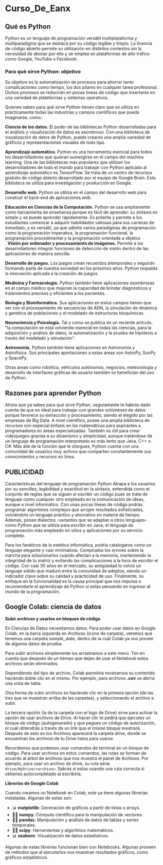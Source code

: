 # Curso_De_Eanx
## Qué es Python
Python es un lenguaje de programación versátil multiplataforma y multiparadigma que se destaca por su código legible y limpio. La licencia de código abierto permite su utilización en distintos contextos sin la necesidad de abonar por ello y se emplea en plataformas de alto tráfico como Google, YouTube o Facebook.

### Para qué sirve Python: objetivo
Su objetivo es la automatización de procesos para ahorrar tanto complicaciones como tiempo, los dos pilares en cualquier tarea profesional. Dichos procesos se reducirán en pocas líneas de código que insertarás en una variedad de plataformas y sistemas operativos.

Quienes saben para qué sirve Python tienen claro que se utiliza en prácticamente todas las industrias y campos científicos que pueda imaginarse, como:

**Ciencia de los datos.** El poder de las bibliotecas Python desarrolladas para el análisis y visualización de datos es asombroso. Con una biblioteca de visualización de datos de Python, puede crearse una amplia variedad de gráficos y representaciones visuales de todo tipo.

**Aprendizaje automático.** Python es una herramienta esencial para todos los desarrolladores que quieran sumergirse en el campo del machine learning. Una de las bibliotecas más populares que utilizan los desarrolladores de todo el mundo para trabajar con Python aplicado al aprendizaje automático es TensorFlow. Se trata de un centro de recursos gratuito de código abierto desarrollado por el equipo de Google Brain. Esta biblioteca se utiliza para investigación y producción en Google.

**Desarrollo web.** Python se utiliza en el campo del desarrollo web para construir el back-end de aplicaciones web.

**Educación en Ciencias de la Computación.** Python se usa ampliamente como herramienta de enseñanza porque es fácil de aprender: su sintaxis es simple y se puede aprender rápidamente. Es potente y permite a los estudiantes comenzar a adquirir habilidades valiosas para sus carreras de inmediato, y es versátil, ya que admite varios paradigmas de programación como la programación imperativa, la programación funcional, la programación procedimental y la programación orientada a objetos
<br>
.
**Visión por ordenador y procesamiento de imágenes.** Permite a los desarrolladores integrar  funciones de detección de visión dentro de las aplicaciones de manera sencilla.

**Desarrollo de juegos.** Los juegos crean recuerdos atemporales y seguirán formando parte de nuestra sociedad en los próximos años. Python respalda la innovación aplicada a la creación de juegos.

**Medicina y Farmacología.** Python también tiene aplicaciones asombrosas en el campo médico que mejoran la capacidad de brindar diagnósticos y tratamientos precisos y eficientes a los pacientes.

**Biología y Bioinformática.** Sus aplicaciones en estos campos tienen que ver con el procesamiento de secuencias de ADN, la simulación de dinámica y genética de poblaciones y el modelado de estructuras bioquímicas.

**Neurociencia y Psicología.** Tal y como se publica en un reciente artículo, "la computación se está volviendo esencial en todas las ciencias, para la adquisición y análisis de datos, la automatización y la prueba de hipótesis a través del modelado y simulación".

**Astronomía.** Python también tiene aplicaciones en Astronomía y Astrofísica. Sus principales aportaciones a estas áreas son AstroPy, SunPy y SpacePy.

Otras áreas como robótica, vehículos autónomos, negocios, meteorología y desarrollo de interfaces gráficas de usuario también se benefician del uso de Python.
## Razones para aprender Python
Ahora que ya sabes para qué sirve Python, seguramente te habrás dado cuenta de que es ideal para trabajar con grandes volúmenes de datos porque favorece su extracción y procesamiento, siendo el elegido por las empresas de Big Data. A nivel científico, posee una amplia biblioteca de recursos con especial énfasis en las matemáticas para aspirantes a programadores en áreas especializadas. También es útil para crear videojuegos gracias a su dinamismo y simplicidad, aunque tratándose de un lenguaje de programación interpretado es más lento que Java, C++ o C#. Más allá de la función que le otorgues, Python cuenta con una comunidad de usuarios muy activos que comparten constantemente sus conocimientos y recursos en línea.

## PUBLICIDAD

Características del lenguaje de programación Python
Atrapa a los usuarios por su sencillez, legibilidad y exactitud en la sintaxis, entendida como el conjunto de reglas que se siguen al escribir un código pues se trata de lenguaje como cualquier otro empleado en la comunicación de ideas, aunque a nivel informático. Con unas pocas líneas de código podrás programar algoritmos complejos que arrojen resultados sofisticados, volviéndolo un lenguaje práctico y ahorrativo en materia de tiempo. Además, posee dialectos -variantes que se adaptan a otros lenguajes- como Python que se utiliza para escribir en Java, el lenguaje de programación más empleado en sitios y aplicaciones por su servicio completo.

Para los fanáticos de la estética informática, podría catalogarse como un lenguaje elegante y casi minimalista. Comprueba los errores sobre la marcha para solucionarlos cuando afectan a la memoria, manteniendo la integridad de tu matriz y evitando las complicaciones a la hora de escribir el código. Con casi 30 años en el mercado, su antigüedad lo volvió un lenguaje sólido que maduró entre la comunidad de adeptos, siendo un indicador clave sobre su calidad y practicidad de uso. Finalmente, su enfoque en la funcionalidad es la causa principal que nos impulsa a recomendarte el aprendizaje de Python si estás pensando en ingresar al mundo de la programación.
## Google Colab: ciencia de datos

**Subir archivos y usarlos en bloques de código**

En Ciencias de Datos necesitamos datos. Para poder usar datos en Google Colab, en la barra izquierda en Archivos (ícono de carpeta), veremos que tenemos una carpeta *sample_data*, dentro de la cuál Colab ya nos provee de algunos datos de prueba.

Para subir archivos simplemente los arrastramos a este menú. Ten en cuenta que después de un tiempo que dejes de usar el Notebook estos archivos serán eliminados.

Dependiendo del tipo de archivo, Colab permitirá mostrarnos su contenido haciendo doble clic en el mismo. Por ejemplo, para archivos ***.csv*** se abrirá una vista de tabla.

Otra forma de subir archivos es haciendo clic en la primera opción (de las tres que se muestran arriba de las carpetas), y seleccionando el archivo a subir.

La tercera opción (la de la carpeta con el logo de Drive) sirve para activar la opción de usar archivos de Drive. Al hacer clic te pedirá que ejecutes un bloque de código (autogenerado) y que pegues un código de autorización, el cuál obtendrás a través de un link que el mismo bloque mostrará. Después de esto en los Archivos aparecerá la carpeta *drive*, donde se encuentran los archivos de tu Drive listos para usarse.

Recordemos que podemos usar comandos de terminal en un bloque de código. Para usar archivos en estos comandos, las rutas se forman de acuerdo al árbol de archivos que nos muestra el panel de Archivos. Por ejemplo, para usar un archivo de drive, su ruta sería `drive/MyDrive/<archivo>`. Sabrás si estas usando una ruta correcta si obtienes autocompletado al escribirla.

**Librerías de Google Colab**

Cuando creamos un Notebook en Colab, este ya tiene algunas librerías instaladas. Algunas de estas son:

- 📊 **matplotlib**: Generación de gráficos a partir de listas o arrays.
- 🧑‍💻 **numpy**: Cómputo científico para la manipulación de vectores.
- 🧑‍💻 **pandas**: Manipulación y análisis de datos de tablas y series temporales.
- 🧑‍💻 **scipy**: Herramientas y algoritmos matemáticos.
- 📊 **seaborn**: Visualización de datos estadísticos.

Algunas de estas librerías funcionan bien con Notebooks. Algunas proveen de métodos que al ejecutarlos nos muestran resultados gráficos, como gráficos estadísticos.
